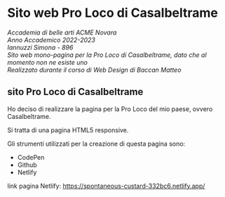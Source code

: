 # Sito web Pro Loco di Casalbeltrame
_Accademia di belle arti ACME Novara <br/>
Anno Accademico 2022-2023<br/>
Iannuzzi Simona - 896<br/>
Sito web mono-pagina per la Pro Loco di Casalbeltrame, dato che al momento non ne esiste uno<br/>
Realizzato durante il corso di Web Design di Baccan Matteo_

<h2> sito Pro Loco di Casalbeltrame </h2>

Ho deciso di realizzare la pagina per la Pro Loco del mio paese, ovvero Casalbeltrame.

Si tratta di una pagina HTML5 responsive.

Gli strumenti utilizzati per la creazione di questa pagina sono:
- CodePen
- Github
- Netlify

link pagina Netlify: https://spontaneous-custard-332bc6.netlify.app/
